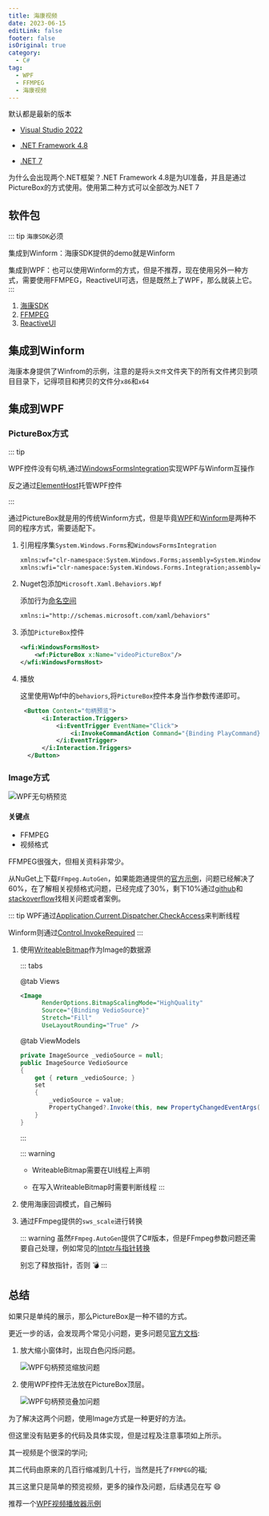 ```yaml
---
title: 海康视频
date: 2023-06-15
editLink: false
footer: false
isOriginal: true
category:
  - C#
tag:
  - WPF
  - FFMPEG
  - 海康视频
---
```


默认都是最新的版本

- [Visual Studio 2022](https://visualstudio.microsoft.com/zh-hans/downloads/)

- [.NET Framework 4.8](https://dotnet.microsoft.com/zh-cn/download/dotnet-framework/net48)

- [.NET 7](https://dotnet.microsoft.com/zh-cn/download/dotnet/7.0)

为什么会出现两个.NET框架？.NET Framework 4.8是为UI准备，并且是通过PictureBox的方式使用。使用第二种方式可以全部改为.NET 7

## 软件包

::: tip
`海康SDK`必须

集成到Winform：海康SDK提供的demo就是Winform

集成到WPF：也可以使用Winform的方式，但是不推荐，现在使用另外一种方式，需要使用FFMPEG，ReactiveUI可选，但是既然上了WPF，那么就装上它。
:::

1. [海康SDK](https://open.hikvision.com/download/5cda567cf47ae80dd41a54b3?type=10)
2. [FFMPEG](https://ffmpeg.org/)
3. [ReactiveUI](https://www.reactiveui.net/)

## 集成到Winform

海康本身提供了Winfrom的示例，注意的是将`头文件`文件夹下的所有文件拷贝到项目目录下，记得项目和拷贝的文件分`x86`和`x64`

## 集成到WPF

### PictureBox方式

::: tip

WPF控件没有句柄,通过[WindowsFormsIntegration](https://learn.microsoft.com/zh-cn/dotnet/api/system.windows.forms.integration?view=windowsdesktop-6.0)实现WPF与Winform互操作

反之通过[ElementHost](https://learn.microsoft.com/zh-cn/dotnet/api/system.windows.forms.integration.elementhost?view=windowsdesktop-6.0)托管WPF控件

:::

通过PictureBox就是用的传统Winform方式，但是毕竟[WPF](https://learn.microsoft.com/zh-cn/dotnet/desktop/wpf/introduction-to-wpf?view=netframeworkdesktop-4.8)和[Winform](https://learn.microsoft.com/zh-cn/dotnet/desktop/winforms/?view=netframeworkdesktop-4.8)是两种不同的程序方式，需要适配下。

1. 引用程序集`System.Windows.Forms`和`WindowsFormsIntegration`

    ```xml
    xmlns:wf="clr-namespace:System.Windows.Forms;assembly=System.Windows.Forms"
    xmlns:wfi="clr-namespace:System.Windows.Forms.Integration;assembly=WindowsFormsIntegration"
    ```

2. Nuget包添加`Microsoft.Xaml.Behaviors.Wpf`

    添加行为[命名空间](https://learn.microsoft.com/zh-cn/dotnet/desktop/wpf/advanced/xaml-namespaces-and-namespace-mapping-for-wpf-xaml?view=netframeworkdesktop-4.8)

    ```xml
    xmlns:i="http://schemas.microsoft.com/xaml/behaviors"
    ```

3. 添加`PictureBox`控件

    ```xml
    <wfi:WindowsFormsHost>
        <wf:PictureBox x:Name="videoPictureBox"/>
    </wfi:WindowsFormsHost>
    ```

4. 播放

    这里使用Wpf中的`behaviors`,将`PictureBox`控件本身当作参数传递即可。

    ```xml
     <Button Content="句柄预览">
          <i:Interaction.Triggers>
              <i:EventTrigger EventName="Click">
                  <i:InvokeCommandAction Command="{Binding PlayCommand}" CommandParameter="{Binding ElementName=videoPictureBox}" />
              </i:EventTrigger>
          </i:Interaction.Triggers>
      </Button>
    ```

### Image方式

![WPF无句柄预览](https://nas.ilyl.life:8092/wpf/hk_p2.gif)

#### 关键点

- FFMPEG
- 视频格式

FFMPEG很强大，但相关资料非常少。

从NuGet上下载`FFmpeg.AutoGen`，如果能跑通提供的[官方示例](https://github.com/Ruslan-B/FFmpeg.AutoGen/tree/master/FFmpeg.AutoGen.Example)，问题已经解决了60%，在了解相关视频格式问题，已经完成了30%，剩下10%通过[github](https://github.com/)和[stackoverflow](https://stackoverflow.com/)找相关问题或者案例。

::: tip
WPF通过[Application.Current.Dispatcher.CheckAccess](https://learn.microsoft.com/zh-cn/dotnet/api/system.windows.threading.dispatcher.checkaccess?view=windowsdesktop-7.0)来判断线程

Winform则通过[Control.InvokeRequired](https://learn.microsoft.com/zh-cn/dotnet/api/system.windows.forms.control.invokerequired?view=windowsdesktop-7.0&viewFallbackFrom=net-7.0)
:::

1. 使用[WriteableBitmap](https://learn.microsoft.com/zh-cn/dotnet/api/system.windows.media.imaging.writeablebitmap?view=windowsdesktop-6.0)作为Image的数据源

    ::: tabs

    @tab Views

    ```xml
    <Image
          RenderOptions.BitmapScalingMode="HighQuality"
          Source="{Binding VedioSource}"
          Stretch="Fill"
          UseLayoutRounding="True" />
    ```

    @tab ViewModels

    ```cs
    private ImageSource _vedioSource = null;
    public ImageSource VedioSource
    {
        get { return _vedioSource; }
        set
        {
            _vedioSource = value;
            PropertyChanged?.Invoke(this, new PropertyChangedEventArgs(nameof(VedioSource)));
        }
    }
    ```

    :::

    ::: warning
    - WriteableBitmap需要在UI线程上声明

    - 在写入WriteableBitmap时需要判断线程
    :::

2. 使用海康回调模式，自己解码

3. 通过FFmpeg提供的`sws_scale`进行转换

    ::: warning
    虽然`FFmpeg.AutoGen`提供了C#版本，但是FFmpeg参数问题还需要自己处理，例如常见的[Intptr与指针转换](../../tools/csharp/intptr_and_pointer.md)

    别忘了释放指针，否则 :bomb:
    :::

## 总结

如果只是单纯的展示，那么PictureBox是一种不错的方式。

更近一步的话，会发现两个常见小问题，更多问题见[官方文档](https://learn.microsoft.com/zh-cn/dotnet/desktop/wpf/advanced/wpf-and-windows-forms-interoperation?view=netframeworkdesktop-4.8#layout-support):

1. 放大缩小窗体时，出现白色闪烁问题。

    ![WPF句柄预览缩放问题](https://nas.ilyl.life:8092/wpf/hk_p1.gif)

2. 使用WPF控件无法放在PictureBox顶层。

    ![WPF句柄预览叠加问题](https://nas.ilyl.life:8092/wpf/hk_issue2.png)

为了解决这两个问题，使用Image方式是一种更好的方法。

但这里没有贴更多的代码及具体实现，但是过程及注意事项如上所示。

其一视频是个很深的学问;

其二代码由原来的几百行缩减到几十行，当然是托了`FFMPEG`的福;

其三这里只是简单的预览视频，更多的操作及问题，后续遇见在写 :smile:

推荐一个[WPF视频播放器示例](https://github.com/unosquare/ffmediaelement)
